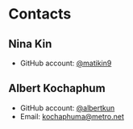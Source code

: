 # Contacts

## Nina Kin

- GitHub account: [@matikin9](https://github.com/matikin9)
## Albert Kochaphum

- GitHub account: [@albertkun](https://github.com/albertkun)
- Email: kochaphuma@metro.net